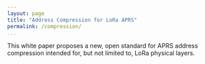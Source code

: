 ```yaml
---
layout: page
title: "Address Compression for LoRa APRS"
permalink: /compression/
...
```

This white paper proposes a new, open standard for APRS address compression intended for, but not limited to, LoRa physical layers.
